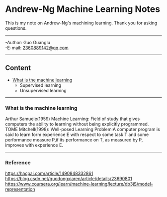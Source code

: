 # Andrew-Ng Machine Learning Notes
This is my note on Andrew-Ng's machining learning. Thank you for asking questions.

******************

-Author: Guo Guanglu  
-E-mail: 2360889142@qq.com

***
## Content
* [What is the machine learning](#'What+is+the+machine+learning')  
	* Supervised learning  
	* Unsupervised learning    
***
### What is the machine learning
Arthur Samuele(1959) Machine Learning: Field of study that gives computers the ability to learning without being explicitly programmed.  
TOME Mitchell(1998): Well-posed Learning Problem:A computer program is said to learn form experience E with respect to some task T and some performance measure P,if its performance on T, as measured by P, improves with experience E.


**********

### Reference
https://hacpai.com/article/1490848332861  
https://blog.csdn.net/guodongxiaren/article/details/23690801  
https://www.coursera.org/learn/machine-learning/lecture/db3jS/model-representation  


